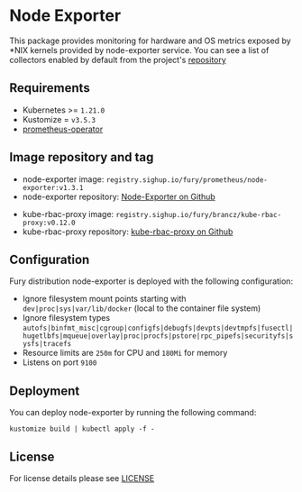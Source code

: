 # Node Exporter

<!-- <KFD-DOCS> -->

This package provides monitoring for hardware and OS metrics exposed by \*NIX
kernels provided by node-exporter service. You can see a list of collectors
enabled by default from the project's [repository][ne-gh]

## Requirements

- Kubernetes >= `1.21.0`
- Kustomize = `v3.5.3`
- [prometheus-operator](../prometheus-operator)

## Image repository and tag

* node-exporter image: `registry.sighup.io/fury/prometheus/node-exporter:v1.3.1`
* node-exporter repository: [Node-Exporter on Github][ne-gh]
- kube-rbac-proxy image: `registry.sighup.io/fury/brancz/kube-rbac-proxy:v0.12.0`
- kube-rbac-proxy repository: [kube-rbac-proxy on Github][krp-gh]

## Configuration

Fury distribution node-exporter is deployed with the following configuration:

- Ignore filesystem mount points starting with `dev|proc|sys|var/lib/docker` (local to the container file system)
- Ignore filesystem types `autofs|binfmt_misc|cgroup|configfs|debugfs|devpts|devtmpfs|fusectl|hugetlbfs|mqueue|overlay|proc|procfs|pstore|rpc_pipefs|securityfs|sysfs|tracefs`
- Resource limits are `250m` for CPU and `180Mi` for memory
- Listens on port `9100`

## Deployment

You can deploy node-exporter by running the following command:

```shell
kustomize build | kubectl apply -f -
```

<!-- Links -->

[ne-gh]: https://github.com/prometheus/node_exporter
[krp-gh]: https://quay.io/repository/brancz/kube-rbac-proxy

<!-- </KFD-DOCS> -->

## License

For license details please see [LICENSE](../../LICENSE)
